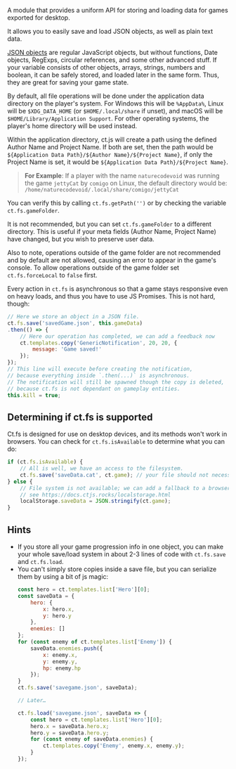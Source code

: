 A module that provides a uniform API for storing and loading data for games exported for desktop.

It allows you to easily save and load JSON objects, as well as plain text data.

[JSON objects](https://developer.mozilla.org/en-US/docs/Web/JavaScript/Reference/Global_Objects/JSON) are regular JavaScript objects, but without functions, Date objects, RegExps, circular references, and some other advanced stuff. If your variable consists of other objects, arrays, strings, numbers and boolean, it can be safely stored, and loaded later in the same form. Thus, they are great for saving your game state.

By default, all file operations will be done under the application data directory on the player's system. For Windows this will be `%AppData%`, Linux will be `$XDG_DATA_HOME` (or `$HOME/.local/share` if unset), and macOS will be `$HOME/Library/Application Support`. For other operating systems, the player's home directory will be used instead.

Within the application directory, ct.js will create a path using the defined Author Name and Project Name. If both are set, then the path would be `${Application Data Path}/${Author Name}/${Project Name}`, if only the Project Name is set, it would be `${Application Data Path}/${Project Name}`.

> **For Example**: If a player with the name `naturecodevoid` was running the game `jettyCat` by `comigo` on Linux, the default directory would be:
 `/home/naturecodevoid/.local/share/comigo/jettyCat`

 You can verify this by calling `ct.fs.getPath('')` or by checking the variable `ct.fs.gameFolder`.

It is not recommended, but you can set `ct.fs.gameFolder` to a different directory. This is useful if your meta fields (Author Name, Project Name) have changed, but you wish to preserve user data.

Also to note, operations outside of the game folder are not recommended and by default are not allowed, causing an error to appear in the game's console. To allow operations outside of the game folder set `ct.fs.forceLocal` to `false` first.

Every action in `ct.fs` is asynchronous so that a game stays responsive even on heavy loads, and thus you have to use JS Promises. This is not hard, though:

```js
// Here we store an object in a JSON file.
ct.fs.save('savedGame.json', this.gameData)
.then(() => {
    // Here our operation has completed, we can add a feedback now
    ct.templates.copy('GenericNotification', 20, 20, {
        message: 'Game saved!'
    });
});
// This line will execute before creating the notification,
// because everything inside `.then(...)` is asynchronous.
// The notification will still be spawned though the copy is deleted,
// because ct.fs is not dependant on gameplay entities.
this.kill = true;
```

## Determining if ct.fs is supported

Ct.fs is designed for use on desktop devices, and its methods won't work in browsers. You can check for `ct.fs.isAvailable` to determine what you can do:

```js
if (ct.fs.isAvailable) {
    // All is well, we have an access to the filesystem.
    ct.fs.save('saveData.cat', ct.game); // your file should not necessarily have `json` extension, btw ;)
} else {
    // File system is not available; we can add a fallback to a browser's local storage instead.
    // see https://docs.ctjs.rocks/localstorage.html
    localStorage.saveData = JSON.stringify(ct.game);
}
```

## Hints

* If you store all your game progression info in one object, you can make your whole save/load system in about 2-3 lines of code with `ct.fs.save` and `ct.fs.load`.
* You can't simply store copies inside a save file, but you can serialize them by using a bit of js magic:
  ```js
  const hero = ct.templates.list['Hero'][0];
  const saveData = {
      hero: {
          x: hero.x,
          y: hero.y
      },
      enemies: []
  };
  for (const enemy of ct.templates.list['Enemy']) {
      saveData.enemies.push({
          x: enemy.x,
          y: enemy.y,
          hp: enemy.hp
      });
  }
  ct.fs.save('savegame.json', saveData);

  // Later…

  ct.fs.load('savegame.json', saveData => {
      const hero = ct.templates.list['Hero'][0];
      hero.x = saveData.hero.x;
      hero.y = saveData.hero.y;
      for (const enemy of saveData.enemies) {
          ct.templates.copy('Enemy', enemy.x, enemy.y);
      }
  });
  ```
